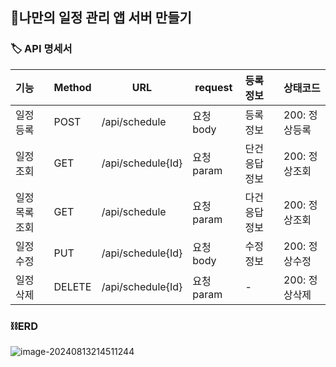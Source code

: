 ## 🌷나만의 일정 관리 앱 서버 만들기



### 🏷️ API 명세서 

| 기능           | Method | URL               | request    | 등록 정보      | 상태코드      |
| :------------- | ------ | ----------------- | ---------- | :------------- | :------------ |
| 일정 등록      | POST   | /api/schedule     | 요청 body  | 등록 정보      | 200: 정상등록 |
| 일정 조회      | GET    | /api/schedule{Id} | 요청 param | 단건 응답 정보 | 200: 정상조회 |
| 일정 목록 조회 | GET    | /api/schedule     | 요청 param | 다건 응답 정보 | 200: 정상조회 |
| 일정 수정      | PUT    | /api/schedule{Id} | 요청 body  | 수정 정보      | 200: 정상수정 |
| 일정 삭제      | DELETE | /api/schedule{Id} | 요청 param | -              | 200: 정상삭제 |



### ⛓️ERD

![image-20240813214511244](assets/image-20240813214511244.png)
